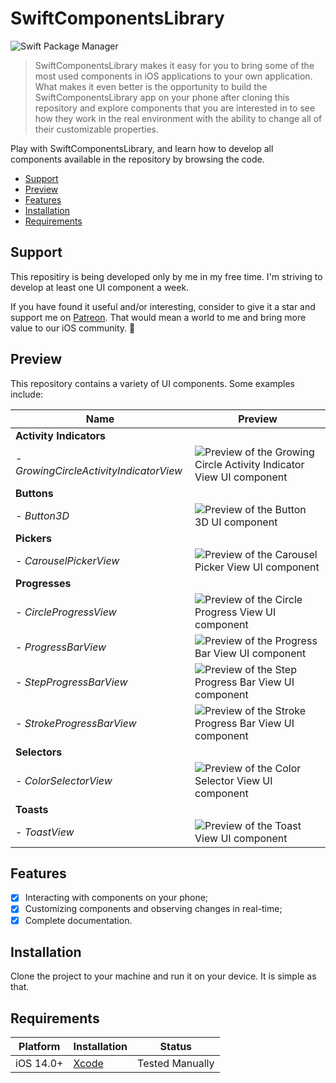 # SwiftComponentsLibrary
![Swift Package Manager](https://img.shields.io/badge/Swift-v.5.7-orange)

> SwiftComponentsLibrary makes it easy for you to bring some of the most used components in iOS applications to your own application. What makes it even better is the opportunity to build the SwiftComponentsLibrary app on your phone after cloning this repository and explore components that you are interested in to see how they work in the real environment with the ability to change all of their customizable properties.

Play with SwiftComponentsLibrary, and learn how to develop all components available in the repository by browsing the code.

- [Support](#Support)
- [Preview](#Preview)
- [Features](#features)
- [Installation](#installation)
- [Requirements](#requirements)

## Support

This repositiry is being developed only by me in my free time. I'm striving to develop at least one UI component a week.

If you have found it useful and/or interesting, consider to give it a star and support me on [Patreon](https://www.patreon.com/SergeyChsherbak). That would mean a world to me and bring more value to our iOS community. 🙂

## Preview

This repository contains a variety of UI components. Some examples include:

| Name | Preview |
| ------------ | ------------ |
| **Activity Indicators** |
| - *GrowingCircleActivityIndicatorView* | ![Preview of the Growing Circle Activity Indicator View UI component](https://user-images.githubusercontent.com/66562134/233853658-360743ec-1339-4ec0-bee7-076121c166cc.gif) |
| **Buttons** |
| - *Button3D* | ![Preview of the Button 3D UI component](https://user-images.githubusercontent.com/66562134/233854090-2eef839b-9511-4eba-beaf-77a2312fe13e.gif) |
| **Pickers** |
| - *CarouselPickerView* | ![Preview of the Carousel Picker View UI component](https://user-images.githubusercontent.com/66562134/233855007-ae3bfcd5-d7e0-4093-b110-a016e5f0f5f1.gif) |
| **Progresses** |
| - *CircleProgressView* | ![Preview of the Circle Progress View UI component](https://user-images.githubusercontent.com/66562134/233855025-ee2d4ce3-8127-44ff-bee0-e5c1fe605abc.gif) |
| - *ProgressBarView* | ![Preview of the Progress Bar View UI component](https://user-images.githubusercontent.com/66562134/233855046-826573fa-5876-4261-a533-281fac6fd49c.gif) |
| - *StepProgressBarView* | ![Preview of the Step Progress Bar View UI component](https://user-images.githubusercontent.com/66562134/233855088-0ce18079-2a5d-400b-9dbd-b380bdd8b7a7.gif) |
| - *StrokeProgressBarView* | ![Preview of the Stroke Progress Bar View UI component](https://user-images.githubusercontent.com/66562134/233855097-2fec5103-fc85-441a-b847-b97d8476586d.gif) |
| **Selectors** |
| - *ColorSelectorView* | ![Preview of the Color Selector View UI component](https://user-images.githubusercontent.com/66562134/233855121-e380e3e9-948d-4f58-9790-a3f8d4257b3e.gif) |
| **Toasts** |
| - *ToastView* | ![Preview of the Toast View UI component](https://user-images.githubusercontent.com/66562134/233855145-f7bf5041-08f5-46ca-8820-a06495c71da0.gif) |

## Features

- [x] Interacting with components on your phone;
- [x] Customizing components and observing changes in real-time;
- [x] Complete documentation.

## Installation

Clone the project to your machine and run it on your device. It is simple as that.

## Requirements

| Platform | Installation | Status |
| --- | --- | --- |
| iOS 14.0+ | [Xcode](#Xcode) | Tested Manually |
